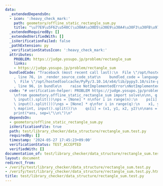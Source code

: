 ```yaml
---
data:
  _extendedDependsOn:
  - icon: ':heavy_check_mark:'
    path: geometory/offline_static_rectangle_sum.py
    title: "\u77E9\u5F62\u548C(\u30AA\u30D5\u30E9\u30A4\u30F3\u30FB\u9759\u7684)"
  _extendedRequiredBy: []
  _extendedVerifiedWith: []
  _isVerificationFailed: false
  _pathExtension: py
  _verificationStatusIcon: ':heavy_check_mark:'
  attributes:
    PROBLEM: https://judge.yosupo.jp/problem/rectangle_sum
    links:
    - https://judge.yosupo.jp/problem/rectangle_sum
  bundledCode: "Traceback (most recent call last):\n  File \"/opt/hostedtoolcache/PyPy/3.10.14/x64/lib/pypy3.10/site-packages/onlinejudge_verify/documentation/build.py\"\
    , line 76, in _render_source_code_stat\n    bundled_code = language.bundle(\n\
    \  File \"/opt/hostedtoolcache/PyPy/3.10.14/x64/lib/pypy3.10/site-packages/onlinejudge_verify/languages/python.py\"\
    , line 96, in bundle\n    raise NotImplementedError\nNotImplementedError\n"
  code: "# verification-helper: PROBLEM https://judge.yosupo.jp/problem/rectangle_sum\n\
    \nfrom geometory.offline_static_rectangle_sum import solve\n\nn, q = map(int,\
    \ input().split())\nps = [None] * n\nfor i in range(n):\n    ps[i] = tuple(map(int,\
    \ input().split()))\nqs = [None] * q\nfor i in range(q):\n    x1, y1, x2, y2 =\
    \ map(int, input().split())\n    qs[i] = (x1, y1, x2, y2)\n\nans = solve(ps, qs)\n\
    print(*ans, sep=\"\\n\")\n"
  dependsOn:
  - geometory/offline_static_rectangle_sum.py
  isVerificationFile: true
  path: test/library_checker/data_structure/rectangle_sum.test.py
  requiredBy: []
  timestamp: '2024-05-27 17:45:23+09:00'
  verificationStatus: TEST_ACCEPTED
  verifiedWith: []
documentation_of: test/library_checker/data_structure/rectangle_sum.test.py
layout: document
redirect_from:
- /verify/test/library_checker/data_structure/rectangle_sum.test.py
- /verify/test/library_checker/data_structure/rectangle_sum.test.py.html
title: test/library_checker/data_structure/rectangle_sum.test.py
---
```

